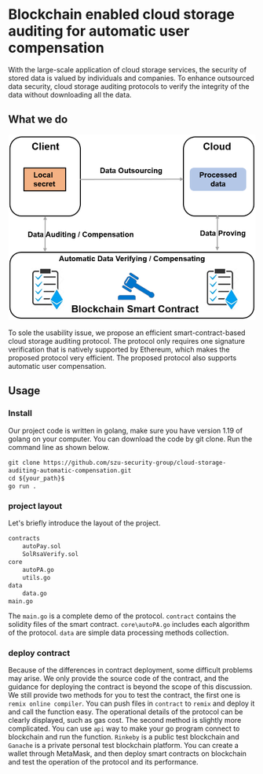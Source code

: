 # Blockchain enabled cloud storage auditing for automatic user compensation

With the large-scale application of cloud storage services, the security of stored data is valued by individuals and companies.
To enhance outsourced data security, cloud storage auditing protocols to verify the integrity of the data without downloading all the data.

## What we do
![model.png](model.png)

To sole the usability issue, we propose an efficient smart-contract-based cloud storage auditing protocol.
The protocol only requires one signature verification that is natively supported by Ethereum, which makes the proposed protocol very efficient.
The proposed protocol also supports automatic user compensation.

## Usage
### Install
Our project code is written in golang, make sure you have version 1.19 of golang on your computer. You can download the code by git clone. Run the command line as shown below.

```text
git clone https://github.com/szu-security-group/cloud-storage-auditing-automatic-compensation.git
cd ${your_path}$
go run .

```

### project layout
Let's briefly introduce the layout of the project. 
```text
contracts
    autoPay.sol
    SolRsaVerify.sol
core
    autoPA.go
    utils.go
data
    data.go
main.go
```

The `main.go` is a complete demo of the protocol.
`contract` contains the solidity files of the smart contract. 
`core\autoPA.go` includes each algorithm of the protocol. 
`data` are simple data processing methods collection.

### deploy contract
Because of the differences in contract deployment, some difficult problems may arise. We only provide the source code of the contract, and the guidance for deploying the contract is beyond the scope of this discussion.
We still provide two methods for you to test the contract, the first one is `remix online compiler`. You can push files in `contract` to `remix` and deploy it and call the function easy. The operational details of the protocol can be clearly displayed, such as gas cost.
The second method is slightly more complicated. You can use `api` way to make your go program connect to blockchain and run the function. `Rinkeby` is a public test blockchain and `Ganache` is a private personal test blockchain platform. You can create a wallet through MetaMask, and then deploy smart contracts on blockchain and test the operation of the protocol and its performance.

